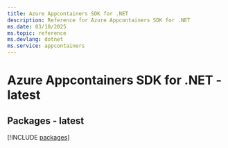 ```yaml
---
title: Azure Appcontainers SDK for .NET
description: Reference for Azure Appcontainers SDK for .NET
ms.date: 03/10/2025
ms.topic: reference
ms.devlang: dotnet
ms.service: appcontainers
---
```

# Azure Appcontainers SDK for .NET - latest
## Packages - latest
[!INCLUDE [packages](appcontainers-index.md)]